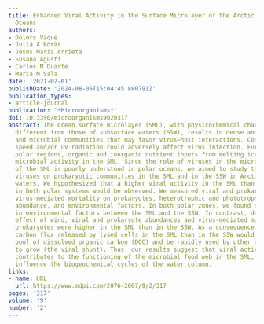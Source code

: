 ```yaml
---
title: Enhanced Viral Activity in the Surface Microlayer of the Arctic and Antarctic
  Oceans
authors:
- Dolors Vaqué
- Julia A Boras
- Jesús Maria Arrieta
- Susana Agustí
- Carlos M Duarte
- Maria M Sala
date: '2021-02-01'
publishDate: '2024-08-05T15:04:45.880791Z'
publication_types:
- article-journal
publication: '*Microorganisms*'
doi: 10.3390/microorganisms9020317
abstract: The ocean surface microlayer (SML), with physicochemical characteristics
  different from those of subsurface waters (SSW), results in dense and active viral
  and microbial communities that may favor virus–host interactions. Conversely, wind
  speed and/or UV radiation could adversely affect virus infection. Furthermore, in
  polar regions, organic and inorganic nutrient inputs from melting ice may increase
  microbial activity in the SML. Since the role of viruses in the microbial food web
  of the SML is poorly understood in polar oceans, we aimed to study the impact of
  viruses on prokaryotic communities in the SML and in the SSW in Arctic and Antarctic
  waters. We hypothesized that a higher viral activity in the SML than in the SSW
  in both polar systems would be observed. We measured viral and prokaryote abundances,
  virus-mediated mortality on prokaryotes, heterotrophic and phototrophic nanoflagellate
  abundance, and environmental factors. In both polar zones, we found small differences
  in environmental factors between the SML and the SSW. In contrast, despite the adverse
  effect of wind, viral and prokaryote abundances and virus-mediated mortality on
  prokaryotes were higher in the SML than in the SSW. As a consequence, the higher
  carbon flux released by lysed cells in the SML than in the SSW would increase the
  pool of dissolved organic carbon (DOC) and be rapidly used by other prokaryotes
  to grow (the viral shunt). Thus, our results suggest that viral activity greatly
  contributes to the functioning of the microbial food web in the SML, which could
  influence the biogeochemical cycles of the water column.
links:
- name: URL
  url: https://www.mdpi.com/2076-2607/9/2/317
pages: '317'
volume: '9'
number: '2'
---
```

